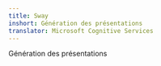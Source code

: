 ```yaml
---
title: Sway
inshort: Génération des présentations
translator: Microsoft Cognitive Services
---
```


Génération des présentations



